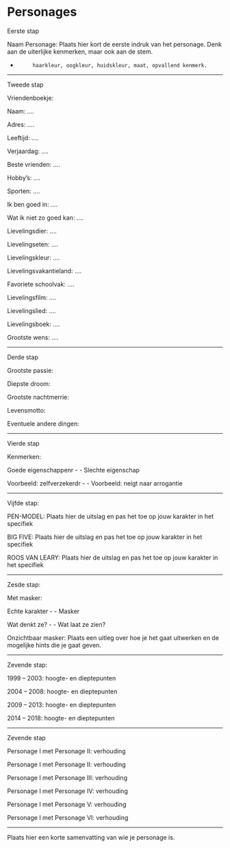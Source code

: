 # Personages

Eerste stap

Naam Personage: Plaats hier kort de eerste indruk van het personage. Denk aan de uiterlijke kenmerken, maar ook aan de stem. 

-          haarkleur, oogkleur, huidskleur, maat, opvallend kenmerk.


***



Tweede stap

Vriendenboekje: 

Naam: ....

Adres: ....

Leeftijd: ....

Verjaardag: ....

Beste vrienden: ....

Hobby’s: ....

Sporten: ....

Ik ben goed in: ....

Wat ik niet zo goed kan: ....

Lievelingsdier: ....

Lievelingseten: ....

Lievelingskleur: ....

Lievelingsvakantieland: ....

Favoriete schoolvak: ....

Lievelingsfilm: ....

Lievelingslied: ....

Lievelingsboek: ....

Grootste wens: ....


***


Derde stap

Grootste passie: 

Diepste droom: 

Grootste nachtmerrie: 

Levensmotto: 

Eventuele andere dingen: 


***


Vierde stap

Kenmerken:

Goede eigenschappenr       -                                   -   Slechte eigenschap

Voorbeeld: zelfverzekerdr  -                                   -   Voorbeeld: neigt naar arrogantie


****


Vijfde stap: 

PEN-MODEL: Plaats hier de uitslag en pas het toe op jouw karakter in het specifiek

BIG FIVE: Plaats hier de uitslag en pas het toe op jouw karakter in het specifiek

ROOS VAN LEARY: Plaats hier de uitslag en pas het toe op jouw karakter in het specifiek
 
 
****


Zesde stap: 

Met masker: 

Echte karakter  -                                        -   Masker

Wat denkt ze?   -                                        -   Wat laat ze zien? 


Onzichtbaar masker: Plaats een uitleg over hoe je het gaat uitwerken en de mogelijke hints die je gaat geven. 


***

 
Zevende stap:

1999 – 2003: hoogte- en dieptepunten

2004 – 2008: hoogte- en dieptepunten

2009 – 2013: hoogte- en dieptepunten

2014 – 2018: hoogte- en dieptepunten


***


Zevende stap

Personage I met Personage II: verhouding

Personage I met Personage II: verhouding

Personage I met Personage III: verhouding

Personage I met Personage IV: verhouding

Personage I met Personage V: verhouding

Personage I met Personage VI: verhouding


***


Plaats hier een korte samenvatting van wie je personage is.




